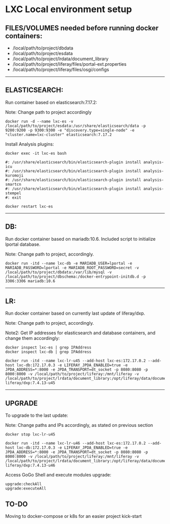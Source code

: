 # LXC Local environment setup

## FILES/VOLUMES needed before running docker containers:
* /local/path/to/project/dbdata
* /local/path/to/project/esdata
* /local/path/to/project/lrdata/document_library
* /local/path/to/project/liferay/files/portal-ext.properties
* /local/path/to/project/liferay/files/osgi/configs


--------------
## ELASTICSEARCH:
Run container based on elasticsearch:7.17.2:

Note: Change path to project accordingly
```
docker run -d --name lxc-es -v /local/path/to/project/esdata:/usr/share/elasticsearch/data -p 9200:9200 -p 9300:9300 -e "discovery.type=single-node" -e "cluster.name=lxc-cluster" elasticsearch:7.17.2
```


Install Analysis plugins:
```
docker exec -it lxc-es bash
```

```
#: /usr/share/elasticsearch/bin/elasticsearch-plugin install analysis-icu
#: /usr/share/elasticsearch/bin/elasticsearch-plugin install analysis-kuromoji
#: /usr/share/elasticsearch/bin/elasticsearch-plugin install analysis-smartcn
#: /usr/share/elasticsearch/bin/elasticsearch-plugin install analysis-stempel
#: exit
```

```
docker restart lxc-es
```
--------------

## DB:
Run docker container based on mariadb:10.6. Included script to initialize lportal database.

Note: Change path to project, accordingly.

```
docker run -itd --name lxc-db -e MARIADB_USER=lportal -e MARIADB_PASSWORD=lportal -e MARIADB_ROOT_PASSWORD=secret -v /local/path/to/project/dbdata:/var/lib/mysql -v /local/path/to/project/dbschema:/docker-entrypoint-initdb.d -p 3306:3306 mariadb:10.6
```

-------------

## LR:
Run docker container based on currently last update of liferay/dxp.

Note: Change path to project, accordingly. 

Note2: Get IP addresses for elasticsearch and database containers, and change them accordingly:
```
docker inspect lxc-es | grep IPAddress
docker inspect lxc-db | grep IPAddress
```
```
docker run -itd --name lxc-lr-u45 --add-host lxc-es:172.17.0.2 --add-host lxc-db:172.17.0.3 -e LIFERAY_JPDA_ENABLED=true -e JPDA_ADDRESS=*:8000 -e JPDA_TRANSPORT=dt_socket -p 8080:8080 -p 8000:8000 -v /local/path/to/project/liferay:/mnt/liferay -v /local/path/to/project/lrdata/document_library:/opt/liferay/data/document_library liferay/dxp:7.4.13-u45
```
-------------

## UPGRADE
To upgrade to the last update:

Note: Change paths and IPs accordingly, as stated on previous section
```
docker stop lxc-lr-u45

docker run -itd --name lxc-lr-u46 --add-host lxc-es:172.17.0.2 --add-host lxc-db:172.17.0.3 -e LIFERAY_JPDA_ENABLED=true -e JPDA_ADDRESS=*:8000 -e JPDA_TRANSPORT=dt_socket -p 8080:8080 -p 8000:8000 -v /local/path/to/project/liferay:/mnt/liferay -v /local/path/to/project/lrdata/document_library:/opt/liferay/data/document_library liferay/dxp:7.4.13-u46
```
Access GoGo Shell and execute modules upgrade:
```
upgrade:checkAll
upgrade:executeAll
```
## TO-DO
Moving to docker-compose or k8s for an easier project kick-start


